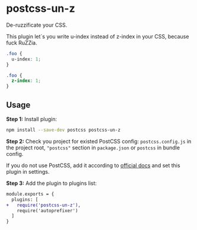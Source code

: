# postcss-un-z

De-ruzzificate your CSS.

This plugin  let`s you write u-index instead of z-index in your CSS, because fuck RuZZia.

[PostCSS]: https://github.com/postcss/postcss

```css
.foo {
  u-index: 1;
}
```

```css
.foo {
  z-index: 1;
}
```

## Usage

**Step 1:** Install plugin:

```sh
npm install --save-dev postcss postcss-un-z
```

**Step 2:** Check you project for existed PostCSS config: `postcss.config.js`
in the project root, `"postcss"` section in `package.json`
or `postcss` in bundle config.

If you do not use PostCSS, add it according to [official docs]
and set this plugin in settings.

**Step 3:** Add the plugin to plugins list:

```diff
module.exports = {
  plugins: [
+   require('postcss-un-z'),
    require('autoprefixer')
  ]
}
```

[official docs]: https://github.com/postcss/postcss#usage
